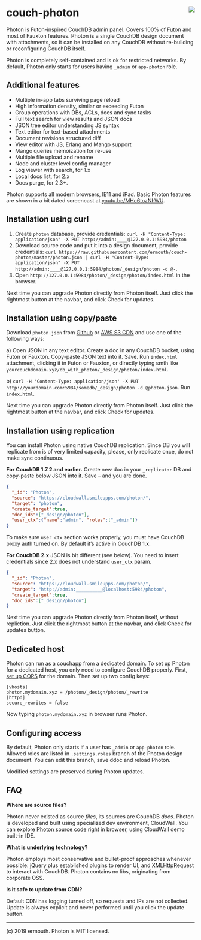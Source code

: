 # <img align="right" src="http://jquerymy.com/kod/photon-github.png" /> couch-photon
Photon is Futon-inspired CouchDB admin panel. Covers 100% of Futon and most of Fauxton features. Photon is a single CouchDB design document with attachments, so it can be installed on any CouchDB without re-building or reconfiguring CouchDB itself.

Photon is completely self-contained and is ok for restricted networks. By default, Photon only starts for users having `_admin` or `app-photon` role.

## Additional features

* Multiple in-app tabs surviving page reload
* High information density, similar or exceeding Futon
* Group operations with DBs, ACLs, docs and sync tasks
* Full text search for view results and JSON docs
* JSON tree editor understanding JS syntax
* Text editor for text-based attachments
* Document revisions structured diff
* View editor with JS, Erlang and Mango support
* Mango queries memoization for re-use
* Multiple file upload and rename
* Node and cluster level config manager
* Log viewer with search, for 1.x
* Local docs list, for 2.x
* Docs purge, for 2.3+.

Photon supports all modern browsers, IE11 and iPad. Basic Photon features are shown in a bit dated screencast at [youtu.be/MHc6tozNhWU](https://youtu.be/MHc6tozNhWU).

## Installation using curl

1. Create `photon` database, provide credentials: `curl -H "Content-Type: application/json" -X PUT http://admin:____@127.0.0.1:5984/photon`
2. Download source code and put it into a design document, provide credentials: `curl https://raw.githubusercontent.com/ermouth/couch-photon/master/photon.json | curl -H "Content-Type: application/json" -X PUT http://admin:____@127.0.0.1:5984/photon/_design/photon -d @-`.
3. Open `http://127.0.0.1:5984/photon/_design/photon/index.html` in the browser. 

Next time you can upgrade Photon directly from Photon itself. Just click the rightmost button at the navbar, and click Check for updates.

## Installation using copy/paste
Download `photon.json` from [Github](https://raw.githubusercontent.com/ermouth/couch-photon/master/photon.json) or [AWS S3 CDN](https://s3-eu-west-1.amazonaws.com/cdn.cloudwall.me/photon/photon.json) and use one of the following ways:

a) Open JSON in any text editor. Create a doc in any CouchDB bucket, using Futon or Fauxton. Copy-paste JSON text into it. Save. Run `index.html` attachment, clicking it in Futon or Fauxton, or directly typing smth like `yourcouchdomain.xyz/db_with_photon/_design/photon/index.html`.

b) `curl -H 'Content-Type: application/json' -X PUT http://yourdomain.com:5984/somedb/_design/photon -d @photon.json`. Run `index.html`.

Next time you can upgrade Photon directly from Photon itself. Just click the rightmost button at the navbar, and click Check for updates.

## Installation using replication
You can install Photon using native CouchDB replication. Since DB you will replicate from is of very limited capacity, please, only replicate once, do not make sync continuous.

__For CouchDB 1.7.2 and earlier.__ Create new doc in your `_replicator` DB and copy-paste below JSON into it. Save – and you are done.
```json
{
  "_id": "Photon",
  "source": "https://cloudwall.smileupps.com/photon/",
  "target": "photon",
  "create_target":true,
  "doc_ids":["_design/photon"],
  "user_ctx":{"name":"admin", "roles":["_admin"]}
}
```
To make sure `user_ctx` section works properly, you must have CouchDB proxy auth turned on. By default it’s active in CouchDB 1.x.

__For CouchDB 2.x__ JSON is bit different (see below). You need to insert credentials since 2.x does not understand `user_ctx` param.
```json
{
  "_id": "Photon",
  "source": "https://cloudwall.smileupps.com/photon/",
  "target": "http://admin:__________@localhost:5984/photon",
  "create_target":true,
  "doc_ids":["_design/photon"]
}
```

Next time you can upgrade Photon directly from Photon itself, without repliction. Just click the rightmost button at the navbar, and click Check for updates button.

## Dedicated host

Photon can run as a couchapp from a dedicated domain. To set up Photon for a dedicated host, 
you only need to configure CouchDB properly. First, [set up CORS](https://cloudwall.me/setup_couch#h-16ylld74) 
for the domain. Then set up two config keys:
```
[vhosts] 
photon.mydomain.xyz = /photon/_design/photon/_rewrite
[httpd]
secure_rewrites = false
```
Now typing `photon.mydomain.xyz` in browser runs Photon.

## Configuring access

By default, Photon only starts if a user has `_admin` or `app-photon` role. Allowed roles are listed in `.settings.roles` branch of the Photon design document. You can edit this branch, save ddoc and reload Photon. 

Modified settings are preserved during Photon updates.

## FAQ

__Where are source files?__

Photon never existed as source _files_, its sources are CouchDB _docs_. Photon is developed and built using specialized dev environment, CloudWall. You can explore [Photon source code](https://cloudwall.me/_demo/#cw/Manifest/!WyJlZGl0IiwiY3ctUGhvdG9uLTFjY2QiXQ--) right in browser, using CloudWall demo built-in IDE.

__What is underlying technology?__

Photon employs most conservative and bullet-proof approaches whenever possible: jQuery plus established plugins to render UI, and XMLHttpRequest to interact with CouchDB. Photon contains no libs, originating from corporate OSS. 

__Is it safe to update from CDN?__

Default CDN has logging turned off, so requests and IPs are not collected. Update is always explicit and never performed until you click the update button. 

---

(c) 2019 ermouth. Photon is MIT licensed.
